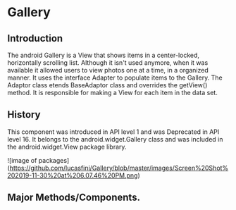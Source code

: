 # Gallery

## Introduction

The android Gallery is a View that shows items in a center-locked, horizontally scrolling list. Although it isn't used anymore, when it was available it allowed users to view photos one at a time, in a organized manner. It uses the interface Adapter to populate items to the Gallery. The Adaptor class etends BaseAdaptor class and overrides the getView() method. It is responsible for making a View for each item in the data set. 

## History

This component was introduced in API level 1 and was Deprecated in API level 16. It belongs to the android.widget.Gallery class and was included in the android.widget.View package library. 

![image of packages] (https://github.com/lucasfini/Gallery/blob/master/images/Screen%20Shot%202019-11-30%20at%206.07.46%20PM.png)

## Major Methods/Components. 


